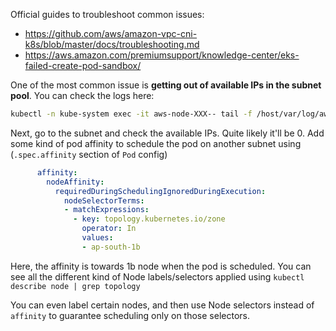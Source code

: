 Official guides to troubleshoot common issues:

- https://github.com/aws/amazon-vpc-cni-k8s/blob/master/docs/troubleshooting.md
- https://aws.amazon.com/premiumsupport/knowledge-center/eks-failed-create-pod-sandbox/

One of the most common issue is **getting out of available IPs in the subnet pool**. You can check the logs here:

```sh
kubectl -n kube-system exec -it aws-node-XXX-- tail -f /host/var/log/aws-routed-eni/ipamd.log | tee ipamd.log
```

Next, go to the subnet and check the available IPs. Quite likely it'll be 0. Add some kind of pod affinity to schedule the pod on another subnet using (`.spec.affinity` section of `Pod` config)

```yml
      affinity:
        nodeAffinity:
          requiredDuringSchedulingIgnoredDuringExecution:
            nodeSelectorTerms:
            - matchExpressions:
              - key: topology.kubernetes.io/zone
                operator: In
                values:
                - ap-south-1b

```

Here, the affinity is towards 1b node when the pod is scheduled. You can see all the different kind of Node labels/selectors applied using `kubectl describe node | grep topology`

You can even label certain nodes, and then use Node selectors instead of `affinity` to guarantee scheduling only on those selectors.